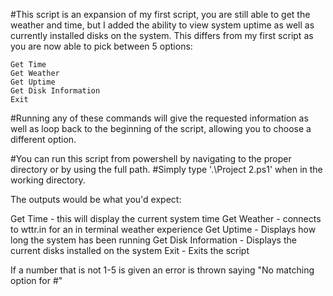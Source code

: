 

#This script is an expansion of my first script, you are still able to get the weather and time, but I added the ability to view system uptime as well as currently installed disks on the system. This differs from my first script as you are now able to pick between 5 options:

    Get Time
    Get Weather
    Get Uptime
    Get Disk Information
    Exit

#Running any of these commands will give the requested information as well as loop back to the beginning of the script, allowing you to choose a different option.

#You can run this script from powershell by navigating to the proper directory or by using the full path. #Simply type '.\Project 2.ps1' when in the working directory.

The outputs would be what you'd expect:

Get Time - this will display the current system time 
Get Weather - connects to wttr.in for an in terminal weather experience 
Get Uptime - Displays how long the system has been running 
Get Disk Information - Displays the current disks installed on the system 
Exit - Exits the script

If a number that is not 1-5 is given an error is thrown saying "No matching option for #"

